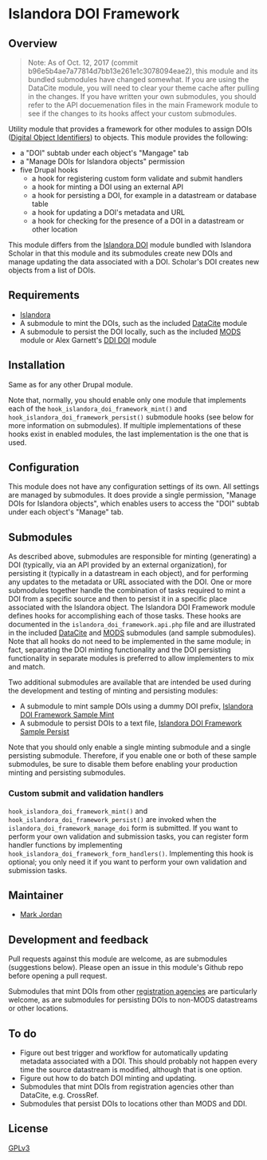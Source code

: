 # Islandora DOI Framework

## Overview

> Note: As of Oct. 12, 2017 (commit b96e5b4ae7a77814d7bb13e261e1c3078094eae2), this module and its bundled submodules have changed somewhat. If you are using the DataCite module, you will need to clear your theme cache after pulling in the changes. If you have written your own submodules, you should refer to the API docuemenation files in the main Framework module to see if the changes to its hooks affect your custom submodules.

Utility module that provides a framework for other modules to assign DOIs ([Digital Object Identifiers](https://en.wikipedia.org/wiki/Digital_object_identifier)) to objects. This module provides the following:

* a "DOI" subtab under each object's "Mangage" tab
* a "Manage DOIs for Islandora objects" permission
* five Drupal hooks
  * a hook for registering custom form validate and submit handlers
  * a hook for minting a DOI using an external API
  * a hook for persisting a DOI, for example in a datastream or database table
  * a hook for updating a DOI's metadata and URL
  * a hook for checking for the presence of a DOI in a datastream or other location

This module differs from the [Islandora DOI](https://github.com/Islandora/islandora_scholar/tree/7.x/modules/doi) module bundled with Islandora Scholar in that this module and its submodules create new DOIs and manage updating the data associated with a DOI. Scholar's DOI creates new objects from a list of DOIs.

## Requirements

* [Islandora](https://github.com/Islandora/islandora)
* A submodule to mint the DOIs, such as the included [DataCite](modules/islandora_doi_datacite) module
* A submodule to persist the DOI locally, such as the included [MODS](modules/islandora_doi_mods) module or Alex Garnett's [DDI DOI](modules/islandora_doi_ddi) module

## Installation

Same as for any other Drupal module.

Note that, normally, you should enable only one module that implements each of the `hook_islandora_doi_framework_mint()` and `hook_islandora_doi_framework_persist()` submodule hooks (see below for more information on submodules). If multiple implementations of these hooks exist in enabled modules, the last implementation is the one that is used.

## Configuration

This module does not have any configuration settings of its own. All settings are managed by submodules. It does provide a single permission, "Manage DOIs for Islandora objects", which enables users to access the "DOI" subtab under each object's "Manage" tab.

## Submodules

As described above, submodules are responsible for minting (generating) a DOI (typically, via an API provided by an external organization), for persisting it (typically in a datastream in each object), and for performing any updates to the metadata or URL associated with the DOI. One or more submodules together handle the combination of tasks required to mint a DOI from a specific source and then to persist it in a specific place associated with the Islandora object. The Islandora DOI Framework module defines hooks for accomplishing each of those tasks. These hooks are documented in the `islandora_doi_framework.api.php` file and are illustrated in the included [DataCite](modules/islandora_doi_datacite) and [MODS](modules/islandora_doi_mods) submodules (and sample submodules). Note that all hooks do not need to be implemented in the same module; in fact, separating the DOI minting functionality and the DOI persisting functionality in separate modules is preferred to allow implementers to mix and match.

Two additional submodules are available that are intended be used during the development and testing of minting and persisting modules:

* A submodule to mint sample DOIs using a dummy DOI prefix, [Islandora DOI Framework Sample Mint](modules/islandora_doi_framework_sample_mint)
* A submodule to persist DOIs to a text file, [Islandora DOI Framework Sample Persist](modules/islandora_doi_framework_sample_persist)

Note that you should only enable a single minting submodule and a single persisting submodule. Therefore, if you enable one or both of these sample submodules, be sure to disable them before enabling your production minting and persisting submodules.

### Custom submit and validation handlers

`hook_islandora_doi_framework_mint()` and `hook_islandora_doi_framework_persist()` are invoked when the `islandora_doi_framework_manage_doi` form is submitted. If you want to perform your own validation and submission tasks, you can register form handler functions by implementing `hook_islandora_doi_framework_form_handlers()`. Implementing this hook is optional; you only need it if you want to perform your own validation and submission tasks.

## Maintainer

* [Mark Jordan](https://github.com/mjordan)

## Development and feedback

Pull requests against this module are welcome, as are submodules (suggestions below). Please open an issue in this module's Github repo before opening a pull request.

Submodules that mint DOIs from other [registration agencies](http://www.doi.org/registration_agencies.html) are particularly welcome, as are submodules for persisting DOIs to non-MODS datastreams or other locations.

## To do

* Figure out best trigger and workflow for automatically updating metadata associated with a DOI. This should probably not happen every time the source datastream is modified, although that is one option.
* Figure out how to do batch DOI minting and updating.
* Submodules that mint DOIs from registration agencies other than DataCite, e.g. CrossRef.
* Submodules that persist DOIs to locations other than MODS and DDI.

## License

 [GPLv3](http://www.gnu.org/licenses/gpl-3.0.txt)

